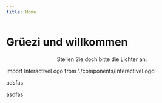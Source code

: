```yaml
---
title: Home
---
```


# Grüezi und willkommen

<center className="mb-12">Stellen Sie doch bitte die Lichter an.</center>

import InteractiveLogo from './components/InteractiveLogo'

<InteractiveLogo />

adsfas

asdfas
